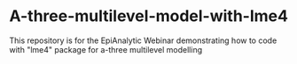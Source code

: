 # A-three-multilevel-model-with-lme4
This repository is for the EpiAnalytic Webinar demonstrating how to code with "lme4" package for a-three multilevel modelling
